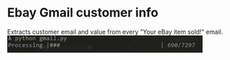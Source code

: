 # Ebay Gmail customer info
Extracts customer email and value from every "Your eBay item sold!" email. 
![egbot](https://github.com/Sleepingpirates/Ebay_Gmail_customer_info/blob/master/working1.gif?raw=true)
